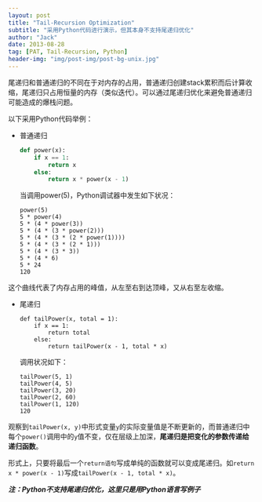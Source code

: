 ```yaml
---
layout: post
title: "Tail-Recursion Optimization"
subtitle: "采用Python代码进行演示，但其本身不支持尾递归优化"
author: "Jack"
date: 2013-08-28
tag: [PAT, Tail-Recursion, Python]
header-img: "img/post-img/post-bg-unix.jpg"
---
```


尾递归和普通递归的不同在于对内存的占用，普通递归创建stack累积而后计算收缩，尾递归只占用恒量的内存（类似迭代）。可以通过尾递归优化来避免普通递归可能造成的爆栈问题。

以下采用Python代码举例：

- 普通递归

  ```python
  def power(x):
      if x == 1:
          return x
      else:
          return x * power(x - 1)
  ```

  当调用power(5)，Python调试器中发生如下状况：

  ```
  power(5)
  5 * power(4)
  5 * (4 * power(3))
  5 * (4 * (3 * power(2)))
  5 * (4 * (3 * (2 * power(1))))
  5 * (4 * (3 * (2 * 1)))
  5 * (4 * (3 * 3))
  5 * (4 * 6)
  5 * 24
  120
  ```

这个曲线代表了内存占用的峰值，从左至右到达顶峰，又从右至左收缩。

- 尾递归

  ```
  def tailPower(x, total = 1):
      if x == 1:
          return total
      else:
          return tailPower(x - 1, total * x)
  ```

  调用状况如下：

  ```
  tailPower(5, 1)
  tailPower(4, 5)
  tailPower(3, 20)
  tailPower(2, 60)
  tailPower(1, 120)
  120
  ```

观察到`tailPower(x, y)`中形式变量`y`的实际变量值是不断更新的，而普通递归中每个`power()`调用中的`y`值不变，仅在层级上加深，**尾递归是把变化的参数传递给递归函数**。

形式上，只要将最后一个`return语句`写成单纯的函数就可以变成尾递归。如`return x * power(x - 1)`写成`tailPower(x - 1, total * x)`。

***注：Python不支持尾递归优化，这里只是用Python语言写例子***